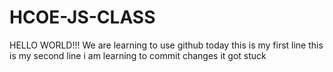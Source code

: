 # HCOE-JS-CLASS
HELLO WORLD!!!
We are learning to use github today 
this is my first line 
this is my second line 
i am learning to commit changes 
it got stuck